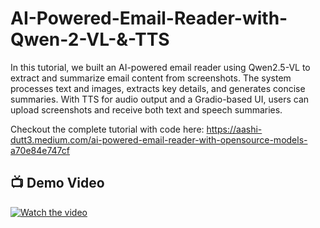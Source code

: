 # AI-Powered-Email-Reader-with-Qwen-2-VL-&-TTS
In this tutorial, we built an AI-powered email reader using Qwen2.5-VL to extract and summarize email content from screenshots. The system processes text and images, extracts key details, and generates concise summaries. With TTS for audio output and a Gradio-based UI, users can upload screenshots and receive both text and speech summaries.

Checkout the complete tutorial with code here: https://aashi-dutt3.medium.com/ai-powered-email-reader-with-opensource-models-a70e84e747cf

## 📺 Demo Video

[![Watch the video](https://img.youtube.com/vi/bV3kCNCaW2g/maxresdefault.jpg)](https://youtu.be/bV3kCNCaW2g)
